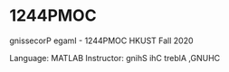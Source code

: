 # 1244PMOC
gnissecorP egamI - 1244PMOC HKUST Fall 2020

Language: MATLAB
Instructor: gnihS ihC treblA ,GNUHC
